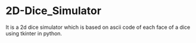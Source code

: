 # 2D-Dice_Simulator
It is a 2d dice simulator which is based on ascii code of each face of a dice using tkinter in python.
